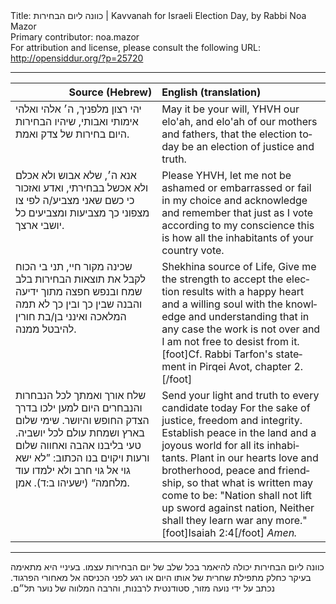 <html>
<head></head>
<body>
Title: כוונה ליום הבחירות | Kavvanah for Israeli Election Day, by Rabbi Noa Mazor<br />
Primary contributor: noa.mazor<br />
For attribution and license, please consult the following URL: <a href="http://opensiddur.org/?p=25720">http://opensiddur.org/?p=25720</a>
<p />
<hr />

<table style="margin-left: auto;margin-right: auto;" class="draggable">
<thead><tr><th id="x" style="text-align: right;">Source (Hebrew)</th><th style="text-align: left;">English (translation)</th></tr></thead>
<tbody>
<tr><td style="vertical-align:top;" width="46%">
<div class="liturgy" lang="he">
יהי רצון מלפניך, 
ה׳ אלהי ואלהי אימותי ואבותי, 
שיהיו הבחירות היום בחירות של צדק ואמת. 
</span></div>
</td>
 
<td style="vertical-align:top;" width="53%">
<div class="english" lang="en">
May it be your will,
YHVH our elo'ah, and elo'ah of our mothers and fathers,
that the election today be an election of justice and truth.
</div>
</td></tr>


<tr><td style="vertical-align:top;" width="46%">
<div class="liturgy" lang="he">
אנא ה׳, 
שלא אבוש ולא אכלם ולא אכשל בבחירתי, 
ואדע ואזכור כי כשם שאני מצביע/ה לפי צו מצפוני 
כך מצביעות ומצביעים כל יושבי ארצך. 
</span></div>
</td>
 
<td style="vertical-align:top;" width="53%">
<div class="english" lang="en">
Please YHVH,
let me not be ashamed or embarrassed or fail in my choice
and acknowledge and remember that just as I vote according to my conscience
this is how all the inhabitants of your country vote.
</div>
</td></tr>


<tr><td style="vertical-align:top;" width="46%">
<div class="liturgy" lang="he">
שכינה מקור חיי, 
תני בי הכוח לקבל את תוצאות הבחירות 
בלב שמח ובנפש חפצה 
מתוך ידיעה והבנה 
שבין כך ובין כך לא תמה המלאכה 
ואינני בן/בת חורין להיבטל ממנה. 
</span></div>
</td>
 
<td style="vertical-align:top;" width="53%">
<div class="english" lang="en">
Shekhina source of Life,
Give me the strength to accept the election results
with a happy heart and a willing soul 
with the knowledge and understanding 
that in any case the work is not over 
and I am not free to desist from it.[foot]Cf. Rabbi Tarfon's statement in Pirqei Avot, chapter 2.[/foot]
</div>
</td></tr>


<tr><td style="vertical-align:top;" width="46%">
<div class="liturgy" lang="he">
שלח אורך ואמתך לכל הנבחרות והנבחרים היום 
למען ילכו בדרך הצדק החופש והיושר. 
שימי שלום בארץ ושמחת עולם לכל יושביה. 
טעי בליבנו אהבה ואחווה שלום ורעות 
ויקוים בנו הכתוב: 
”לא ישא גוי אל גוי חרב 
ולא ילמדו עוד מלחמה“ <span class="citation">(ישעיהו ב:ד)</span>.
אמן. 
</span></div>
</td>
 
<td style="vertical-align:top;" width="53%">
<div class="english" lang="en">
Send your light and truth to every candidate today
For the sake of justice, freedom and integrity.
Establish peace in the land and a joyous world for all its inhabitants.
Plant in our hearts love and brotherhood, peace and friendship, 
so that what is written may come to be:
"Nation shall not lift up sword against nation, 
Neither shall they learn war any more."[foot]Isaiah 2:4[/foot]
<em>Amen.</em>
</div>
</td></tr>
</tbody></table>

<hr />

<div class="hebrew" lang="he">כוונה ליום הבחירות יכולה להיאמר בכל שלב של יום הבחירות עצמו. בעיניי היא מתאימה בעיקר כחלק מתפילת שחרית של אותו היום או רגע לפני הכניסה אל מאחורי הפרגוד. נכתב על ידי נועה מזור, סטודנטית לרבנות, והרבה המלווה של נוער תל״ם.‏</div>
</body>
</html>